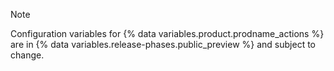 > [!NOTE]
> Configuration variables for {% data variables.product.prodname_actions %} are in {% data variables.release-phases.public_preview %} and subject to change.
